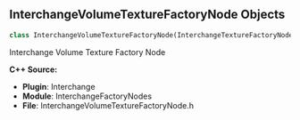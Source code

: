 ## InterchangeVolumeTextureFactoryNode Objects

```python
class InterchangeVolumeTextureFactoryNode(InterchangeTextureFactoryNode)
```

Interchange Volume Texture Factory Node

**C++ Source:**

- **Plugin**: Interchange
- **Module**: InterchangeFactoryNodes
- **File**: InterchangeVolumeTextureFactoryNode.h

<a id="unreal.InterchangeAnimSequenceFactoryNode"></a>